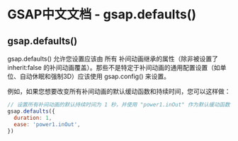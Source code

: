 # GSAP中文文档 - gsap.defaults()

## gsap.defaults()

gsap.defaults() 允许您设置应该由 所有 补间动画继承的属性（除非被设置了 inherit:false 的补间动画覆盖）。那些不是特定于补间动画的通用配置设置（如单位、自动休眠和强制3D）应该使用 gsap.config() 来设置。

例如，如果您想要改变所有补间动画的默认缓动函数和持续时间，您可以这样做：

```javascript
// 设置所有补间动画的默认持续时间为 1 秒，并使用 "power1.inOut" 作为默认缓动函数
gsap.defaults({
  duration: 1,
  ease: 'power1.inOut',
})
```

